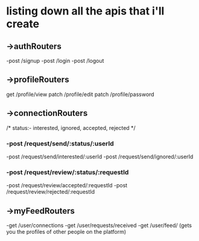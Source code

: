 # listing down all the apis that i'll create

## ->authRouters
-post /signup
-post /login
-post /logout

## ->profileRouters
get /profile/view
patch /profile/edit
patch /profile/password

## ->connectionRouters
/*  status:- interested, ignored, accepted, rejected */
### -post /request/send/:status/:userId
-post /request/send/interested/:userId
-post /request/send/ignored/:userId

### -post /request/review/:status/:requestId
-post /request/review/accepted/:requestId
-post /request/review/rejected/:requestId


## ->myFeedRouters
-get /user/connections
-get /user/requests/received
-get /user/feed/ (gets you the profiles of other people on the platform)


